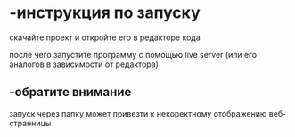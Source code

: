 # -инструкция по запуску

скачайте проект и откройте его в редакторе кода

после чего запустите программу с помощью live server (или его аналогов в зависимости от редактора)

## -обратите внимание

запуск через папку может привезти к некоректному отображению веб-странницы


